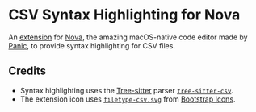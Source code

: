 # CSV Syntax Highlighting for Nova

An [extension](https://extensions.panic.com/extensions/info.varisco/info.varisco.CSV/) for [Nova](https://nova.app), the amazing macOS-native code editor made by [Panic](https://panic.com), to provide syntax highlighting for CSV files.

## Credits

- Syntax highlighting uses the [Tree-sitter](https://tree-sitter.github.io/tree-sitter/) parser [`tree-sitter-csv`](https://github.com/arnau/tree-sitter-csv).
- The extension icon uses [`filetype-csv.svg`](https://github.com/twbs/icons/blob/main/icons/filetype-csv.svg) from [Bootstrap Icons](https://icons.getbootstrap.com).
